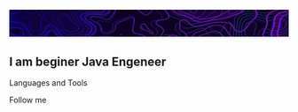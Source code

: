 [![Header](https://github.com/Bzbxddbx/Bzbxddbx/blob/main/assets/header_github_profile.jpg)]()

## I am beginer Java Engeneer

Languages and Tools

Follow me

